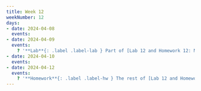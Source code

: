 ```yaml
---
title: Week 12
weekNumber: 12
days:
- date: 2024-04-08
  events:
- date: 2024-04-09
  events:
    ? '**Lab**{: .label .label-lab } Part of [Lab 12 and Homework 12: Movie Classification](https://jupyterhub.academic.kube.ohio.edu/hub/user-redirect/git-pull?repo=https%3A%2F%2Fgithub.com%2Fdata-ohio%2FMATH2530_Spring23-24&urlpath=lab%2Ftree%2FMATH2530_Spring23-24%2Flab%2Flab12-hw12%2Flab12-hw12.ipynb&branch=main)'
- date: 2024-04-10
  events:
- date: 2024-04-12
  events:
    ? '**Homework**{: .label .label-hw } The rest of [Lab 12 and Homework 12: Movie Classification](https://jupyterhub.academic.kube.ohio.edu/hub/user-redirect/git-pull?repo=https%3A%2F%2Fgithub.com%2Fdata-ohio%2FMATH2530_Spring23-24&urlpath=lab%2Ftree%2FMATH2530_Spring23-24%2Flab%2Flab12-hw12%2Flab12-hw12.ipynb&branch=main)'
---
```

